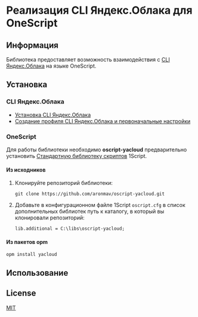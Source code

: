# Реализация CLI Яндекс.Облака для OneScript

## Информация
Библиотека предоставляет возможность взаимодействия с [CLI Яндекс.Облака](https://cloud.yandex.ru/docs/cli/) на языке OneScript.

## Установка

### CLI Яндекс.Облака

- [Установка CLI Яндекс.Облака](https://cloud.yandex.ru/docs/cli/quickstart#install)
- [Создание профиля CLI Яндекс.Облака и первоначальные настройки](https://cloud.yandex.ru/docs/cli/quickstart#initialize)

### OneScript

Для работы библиотеки необходимо **oscript-yacloud** предварительно установить [Стандартную библиотеку скриптов](http://oscript.io/library) 1Script.

#### Из исходников

1. Клонируйте репозиторий библиотеки:

    ```
    git clone https://github.com/aronmav/oscript-yacloud.git
    ```

2. Добавьте в конфигурационном файле 1Script `oscript.cfg` в список дополнительных библиотек путь к каталогу, в который вы клонировали репозиторий:

    ```
    lib.additional = C:\libs\oscript-yacloud;
    ```

#### Из пакетов opm

    opm install yacloud

## Использование


## License
[MIT](https://choosealicense.com/licenses/mit/)